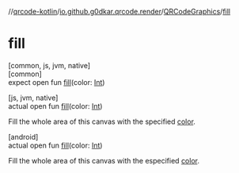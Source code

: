 //[qrcode-kotlin](../../../index.md)/[io.github.g0dkar.qrcode.render](../index.md)/[QRCodeGraphics](index.md)/[fill](fill.md)

# fill

[common, js, jvm, native]\
[common]\
expect open fun [fill](fill.md)(color: [Int](https://kotlinlang.org/api/latest/jvm/stdlib/kotlin/-int/index.html))

[js, jvm, native]\
actual open fun [fill](fill.md)(color: [Int](https://kotlinlang.org/api/latest/jvm/stdlib/kotlin/-int/index.html))

Fill the whole area of this canvas with the specified [color](fill.md).

[android]\
actual open fun [fill](fill.md)(color: [Int](https://kotlinlang.org/api/latest/jvm/stdlib/kotlin/-int/index.html))

Fill the whole area of this canvas with the especified [color](fill.md).

